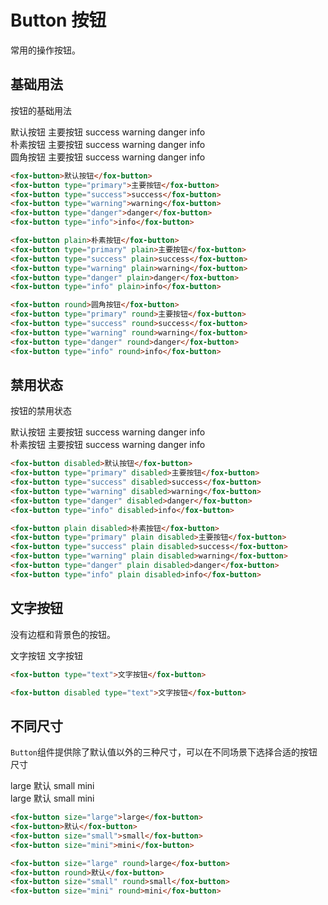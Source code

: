 # Button 按钮

常用的操作按钮。

## 基础用法

按钮的基础用法

<div class="mt-20">
<fox-button>默认按钮</fox-button>
<fox-button type="primary">主要按钮</fox-button>
<fox-button type="success">success</fox-button>
<fox-button type="warning">warning</fox-button>
<fox-button type="danger">danger</fox-button>
<fox-button type="info">info</fox-button>
</div>
<div class="mt-20">
<fox-button plain>朴素按钮</fox-button>
<fox-button type="primary" plain>主要按钮</fox-button>
<fox-button type="success" plain>success</fox-button>
<fox-button type="warning" plain>warning</fox-button>
<fox-button type="danger" plain>danger</fox-button>
<fox-button type="info" plain>info</fox-button>
</div>
<div class="mt-20">
<fox-button round>圆角按钮</fox-button>
<fox-button type="primary" round>主要按钮</fox-button>
<fox-button type="success" round>success</fox-button>
<fox-button type="warning" round>warning</fox-button>
<fox-button type="danger" round>danger</fox-button>
<fox-button type="info" round>info</fox-button>
</div>

```html
<fox-button>默认按钮</fox-button>
<fox-button type="primary">主要按钮</fox-button>
<fox-button type="success">success</fox-button>
<fox-button type="warning">warning</fox-button>
<fox-button type="danger">danger</fox-button>
<fox-button type="info">info</fox-button>

<fox-button plain>朴素按钮</fox-button>
<fox-button type="primary" plain>主要按钮</fox-button>
<fox-button type="success" plain>success</fox-button>
<fox-button type="warning" plain>warning</fox-button>
<fox-button type="danger" plain>danger</fox-button>
<fox-button type="info" plain>info</fox-button>

<fox-button round>圆角按钮</fox-button>
<fox-button type="primary" round>主要按钮</fox-button>
<fox-button type="success" round>success</fox-button>
<fox-button type="warning" round>warning</fox-button>
<fox-button type="danger" round>danger</fox-button>
<fox-button type="info" round>info</fox-button>
```

## 禁用状态

按钮的禁用状态

<div class="mt-20">
<fox-button disabled>默认按钮</fox-button>
<fox-button type="primary" disabled>主要按钮</fox-button>
<fox-button type="success" disabled>success</fox-button>
<fox-button type="warning" disabled>warning</fox-button>
<fox-button type="danger" disabled>danger</fox-button>
<fox-button type="info" disabled>info</fox-button>
</div>
<div class="mt-20">
<fox-button plain disabled>朴素按钮</fox-button>
<fox-button type="primary" plain disabled>主要按钮</fox-button>
<fox-button type="success" plain disabled>success</fox-button>
<fox-button type="warning" plain disabled>warning</fox-button>
<fox-button type="danger" plain disabled>danger</fox-button>
<fox-button type="info" plain disabled>info</fox-button>
</div>

```html
<fox-button disabled>默认按钮</fox-button>
<fox-button type="primary" disabled>主要按钮</fox-button>
<fox-button type="success" disabled>success</fox-button>
<fox-button type="warning" disabled>warning</fox-button>
<fox-button type="danger" disabled>danger</fox-button>
<fox-button type="info" disabled>info</fox-button>

<fox-button plain disabled>朴素按钮</fox-button>
<fox-button type="primary" plain disabled>主要按钮</fox-button>
<fox-button type="success" plain disabled>success</fox-button>
<fox-button type="warning" plain disabled>warning</fox-button>
<fox-button type="danger" plain disabled>danger</fox-button>
<fox-button type="info" plain disabled>info</fox-button>
```

## 文字按钮

没有边框和背景色的按钮。

<fox-button type="text">文字按钮</fox-button>
<fox-button disabled type="text">文字按钮</fox-button>

```html
<fox-button type="text">文字按钮</fox-button>

<fox-button disabled type="text">文字按钮</fox-button>
```

## 不同尺寸

`Button`组件提供除了默认值以外的三种尺寸，可以在不同场景下选择合适的按钮尺寸

<div class="mt-20">
<fox-button size="large">large</fox-button>
<fox-button>默认</fox-button>
<fox-button size="small">small</fox-button>
<fox-button size="mini">mini</fox-button>
</div>
<div class="mt-20">
<fox-button size="large" round>large</fox-button>
<fox-button round>默认</fox-button>
<fox-button size="small" round>small</fox-button>
<fox-button size="mini" round>mini</fox-button>
</div>

```html
<fox-button size="large">large</fox-button>
<fox-button>默认</fox-button>
<fox-button size="small">small</fox-button>
<fox-button size="mini">mini</fox-button>

<fox-button size="large" round>large</fox-button>
<fox-button round>默认</fox-button>
<fox-button size="small" round>small</fox-button>
<fox-button size="mini" round>mini</fox-button>
```
